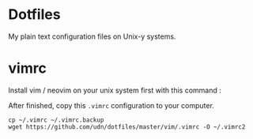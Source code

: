 # Dotfiles
My plain text configuration files on Unix-y systems.


# vimrc
Install vim / neovim on your unix system first with this command : 

After finished, copy this `.vimrc` configuration to your computer.
```
cp ~/.vimrc ~/.vimrc.backup
wget https://github.com/udn/dotfiles/master/vim/.vimrc -O ~/.vimrc2
```
